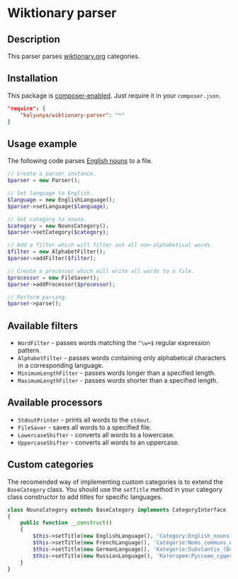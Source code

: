 # Wiktionary parser

## Description
This parser parses [wiktionary.org](https://www.wiktionary.org/) categories.

## Installation
This package is [composer-enabled](https://packagist.org/packages/kolyunya/wiktionary-parser). Just require it in your `composer.json`.
~~~json
"require": {
    "kolyunya/wiktionary-parser": "*"
}
~~~

## Usage example
The following code parses [English nouns](https://en.wiktionary.org/wiki/Category:English_nouns) to a file.

~~~php
// Create a parser instance.
$parser = new Parser();

// Set language to English.
$language = new EnglishLanguage();
$parser->setLanguage($language);

// Set category to nouns.
$category = new NounsCategory();
$parser->setCategory($category);

// Add a filter which will filter out all non-alphabetical words.
$filter = new AlphabetFilter();
$parser->addFilter($filter);

// Create a processor which will write all words to a file.
$processor = new FileSaver();
$parser->addProcessor($processor);

// Perform parsing.
$parser->parse();
~~~

## Available filters
* `WordFilter` - passes words matching the `^\w+$` regular expression pattern.
* `AlphabetFilter` - passes words containing only alphabetical characters in a corresponding language.
* `MinimumLengthFilter` - passes words longer than a specified length.
* `MaximumLengthFilter` - passes words shorter than a specified length.

## Available processors
* `StdoutPrinter` - prints all words to the `stdout`.
* `FileSaver` - saves all words to a specified file.
* `LowercaseShifter` - converts all words to a lowercase.
* `UppercaseShifter` - converts all words to an uppercase.

## Custom categories
The recomended way of implementing custom categories is to extend the `BaseCategory` class. You should use the `setTitle` method in your category class constructor to add titles for specific languages.

~~~php
class NounsCategory extends BaseCategory implements CategoryInterface
{
    public function __construct()
    {
        $this->setTitle(new EnglishLanguage(), 'Category:English_nouns');
        $this->setTitle(new FrenchLanguage(), 'Catégorie:Noms_communs_en_français');
        $this->setTitle(new GermanLanguage(), 'Kategorie:Substantiv_(Deutsch)');
        $this->setTitle(new RussianLanguage(), 'Категория:Русские_существительные');
    }
}
~~~
